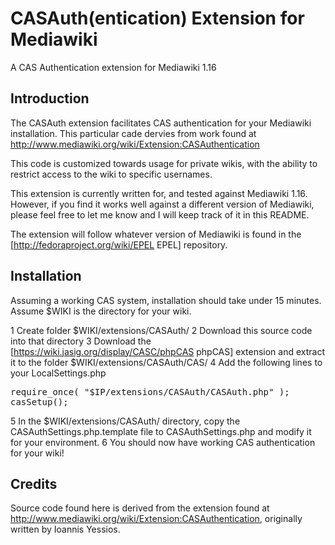 CASAuth(entication) Extension for Mediawiki
===========================================

A CAS Authentication extension for Mediawiki 1.16

Introduction
------------

The CASAuth extension facilitates CAS authentication for your Mediawiki installation.  This particular cade dervies from work found at http://www.mediawiki.org/wiki/Extension:CASAuthentication

This code is customized towards usage for private wikis, with the ability to restrict access to the wiki to specific usernames.

This extension is currently written for, and tested against Mediawiki 1.16.  However, if you find it works well against a different version of Mediawiki, please feel free to let me know and I will keep track of it in this README.

The extension will follow whatever version of Mediawiki is found in the [http://fedoraproject.org/wiki/EPEL EPEL] repository.

Installation
------------

Assuming a working CAS system, installation should take under 15 minutes.  Assume $WIKI is the directory for your wiki.

1 Create folder $WIKI/extensions/CASAuth/
2 Download this source code into that directory
3 Download the [https://wiki.jasig.org/display/CASC/phpCAS phpCAS] extension and extract it to the folder $WIKI/extensions/CASAuth/CAS/
4 Add the following lines to your LocalSettings.php
<pre>
require_once( "$IP/extensions/CASAuth/CASAuth.php" );
casSetup();
</pre>
5 In the $WIKI/extensions/CASAuth/ directory, copy the CASAuthSettings.php.template file to CASAuthSettings.php and modify it for your environment.
6 You should now have working CAS authentication for your wiki!

Credits
-------

Source code found here is derived from the extension found at http://www.mediawiki.org/wiki/Extension:CASAuthentication, originally written by Ioannis Yessios.